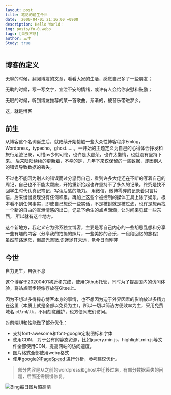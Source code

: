 ```yaml
---
layout: post
title: 笔记的前生今世
date:  2000-04-01 21:16:00 +0900
description: Hello World！
img: posts/fo-0.webp
tags: [自强不息]
author: 三丰
Study: true
---
```

## 博客的定义

无聊的时候，翻阅博友的文章，看看大家的生活，感觉自己多了一些朋友；

无助的时候，写一写文字，宣泄不安的情绪，或许有人会给你安慰和鼓励；

无眠的时候，听到博友推荐的某一首歌曲，渐渐的，被音乐带进梦乡。

这，就是博客

## 前生

从博客这个名词诞生后，就陆续开始接触一些大众性博客程序Emlog，Wordpress，typecho，ghost……，一开始的主题定义为自己的心得体会抒发和旅行足迹记录，可惜pv少的可怜，也许是太虚荣，也许太懒惰，也就没有坚持下来。
后来陆陆续续的更新着，不幸的是，几年下来仅保留的一些数据，却因别人的错误导致数据的丢失。

不过也不能因为别人的错误而过分惩罚自己，看到许多大佬还在不断的写着自己的周记，自己也不不能太颓废，开始重新拾起也许坚持不了多久的记录。终究是找不回学生时代认真记笔记，写读后感的能力。
用微信，微博零碎的记录着只言片语，后来慢慢发现没有任何积累。再加上这些个被控制的媒体工具上除了娱乐，根本看不到任何事实，即使自己想说一些实话，不是被封就是被过滤，也许是想再找一个新的自由的宣泄情感的出口，记录下余生的点点滴滴，让时间来见证一些东西，
所以就有这个地方。

这个新地方，我定义它为佛系独立博客，主要是写自己内心的一些胡思乱想和分享一些有趣的内容（分享我的拍摄的照片，一些美妙的音乐，一段段回忆的旅程）
虽然前路迷茫，但晨光熹微.识迷途其未远，觉今日而昨非


## 今世

自力更生，自强不息

这个博客于20200401初迁移完成，使用Github托管，同时为了提高国内的访问体验，将站点同步镜像存放在Gitee上。

因为不想过多得操心博客本身的事情，也不想因为迫于外界因素的影响放过多精力在这里（本质上就是全部以免费为主），所以一切以简洁方便效率为主，采用免费域名.cf/.ml/.tk，不用刻意维护，也方便同志们访问。

对前端UI和性能做了部分优化：
- 支持font-awesome和font-google定制图标和字体
- 使用CDN， 对于公有的静态资源，比如jquery.min.js、highlight.min.js等文件全部使用CDN，提高网站的访问速度。
- 图片格式全部使用webp格式
- 使用google的[PageSpeed](https://developers.google.cn/speed/pagespeed/insights) 进行分析，参考建议优化。

> 部分内容是从之前的wordpress和ghost中迁移过来，有部分数据丢失的问题，后面还需慢慢修复。

<img src="https://api.dujin.org/bing/1920.php" alt="Bing每日图片超高清">
